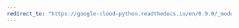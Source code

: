 ```yaml
---
redirect_to: "https://google-cloud-python.readthedocs.io/en/0.9.0/_modules/gcloud/resource_manager/project.html"
---
```

